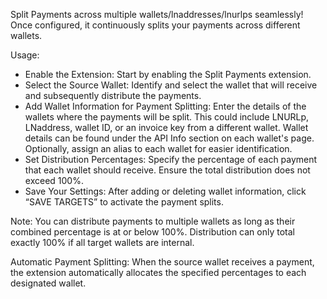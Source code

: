 Split Payments across multiple wallets/lnaddresses/lnurlps seamlessly!
Once configured, it continuously splits your payments across different wallets.

Usage:

- Enable the Extension: Start by enabling the Split Payments extension.
- Select the Source Wallet: Identify and select the wallet that will receive and subsequently distribute the payments.
- Add Wallet Information for Payment Splitting: Enter the details of the wallets where the payments will be split. This could include LNURLp, LNaddress, wallet ID, or an invoice key from a different wallet. Wallet details can be found under the API Info section on each wallet's page. Optionally, assign an alias to each wallet for easier identification.
- Set Distribution Percentages: Specify the percentage of each payment that each wallet should receive. Ensure the total distribution does not exceed 100%.
- Save Your Settings: After adding or deleting wallet information, click “SAVE TARGETS” to activate the payment splits.

Note:
You can distribute payments to multiple wallets as long as their combined percentage is at or below 100%. Distribution can only total exactly 100% if all target wallets are internal.

Automatic Payment Splitting:
When the source wallet receives a payment, the extension automatically allocates the specified percentages to each designated wallet.
